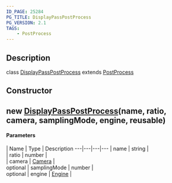 ```yaml
---
ID_PAGE: 25284
PG_TITLE: DisplayPassPostProcess
PG_VERSION: 2.1
TAGS:
    - PostProcess
---
```

## Description

class [DisplayPassPostProcess](/classes/2.3/DisplayPassPostProcess) extends [PostProcess](/classes/2.3/PostProcess)



## Constructor

##  new [DisplayPassPostProcess](/classes/2.3/DisplayPassPostProcess)(name, ratio, camera, samplingMode, engine, reusable)



#### Parameters
 | Name | Type | Description
---|---|---|---
 | name | string |   
 | ratio | number |   
 | camera | [Camera](/classes/2.3/Camera) |   
optional | samplingMode | number |   
optional | engine | [Engine](/classes/2.3/Engine) |   
